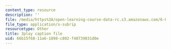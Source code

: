 ```yaml
---
content_type: resource
description: ''
file: /media/https%3A/open-learning-course-data-rc.s3.amazonaws.com/6-02-introduction-to-eecs-ii-digital-communication-systems-fall-2012/66b15f6811a61898c802f40739031d0e_U1sAeMwdm6A.srt
file_type: application/x-subrip
resourcetype: Other
title: 3play caption file
uid: 66b15f68-11a6-1898-c802-f40739031d0e
---
```


